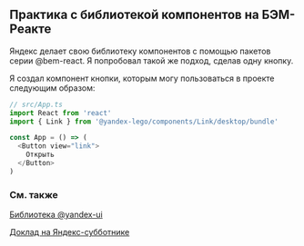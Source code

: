 ## Практика с библиотекой компонентов на БЭМ-Реакте

Яндекс делает свою библиотеку компонентов с помощью пакетов серии @bem-react. Я попробовал такой же подход, сделав одну кнопку.

Я создал компонент кнопки, которым могу пользоваться в проекте следующим образом:

```ts
// src/App.ts
import React from 'react'
import { Link } from '@yandex-lego/components/Link/desktop/bundle'

const App = () => (
  <Button view="link">
    Открыть
  </Button>
)
```


### См. также

[Библиотека @yandex-ui](https://github.com/bem/yandex-ui)

[Доклад на Яндекс-субботнике](https://youtu.be/trwdc0JCelA)
